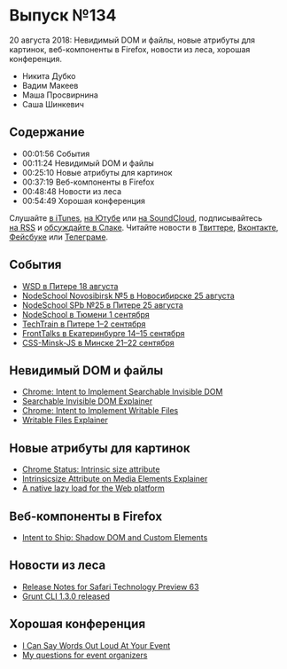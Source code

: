 # Выпуск №134

20 августа 2018: Невидимый DOM и файлы, новые атрибуты для картинок, веб-компоненты в Firefox, новости из леса, хорошая конференция.

- Никита Дубко
- Вадим Макеев
- Маша Просвирнина
- Саша Шинкевич

## Содержание

- 00:01:56 События
- 00:11:24 Невидимый DOM и файлы
- 00:25:10 Новые атрибуты для картинок
- 00:37:19 Веб-компоненты в Firefox
- 00:48:48 Новости из леса
- 00:54:49 Хорошая конференция

Слушайте [в iTunes](https://itunes.apple.com/podcast/id1080500016), [на Ютубе](https://www.youtube.com/playlist?list=PLMBnwIwFEFHcwuevhsNXkFTcadeX5R1Go) или [на SoundCloud](https://soundcloud.com/web-standards), подписывайтесь [на RSS](https://web-standards.ru/podcast/feed/) и [обсуждайте в Слаке](http://slack.web-standards.ru/). Читайте новости в [Твиттере](https://twitter.com/webstandards_ru), [Вконтакте](https://vk.com/webstandards_ru), [Фейсбуке](https://www.facebook.com/webstandardsru) или [Телеграме](https://t.me/webstandards_ru).

## События

- [WSD в Питере 18 августа](https://wsd.events/2018/08/18/)
- [NodeSchool Novosibirsk №5 в Новосибирске 25 августа](https://www.meetup.com/nodeschool_nsk/events/253803425/)
- [NodeSchool SPb №25 в Питере 25 августа](https://github.com/nodeschool/spb/issues/69)
- [NodeSchool в Тюмени 1 сентября](https://vk.com/nodeschooltmn)
- [TechTrain в Питере 1–2 сентября](https://techtrain.ru/)
- [FrontTalks в Екатеринбурге 14–15 сентября](https://events.yandex.ru/events/fronttalks/2018/)
- [CSS-Minsk-JS в Минске 21–22 сентября](http://css-minsk-js.by/)

## Невидимый DOM и файлы

- [Chrome: Intent to Implement Searchable Invisible DOM](https://groups.google.com/a/chromium.org/d/msg/blink-dev/Icw_sU6PqVA/8hwXw0jTDwAJ)
- [Searchable Invisible DOM Explainer](https://docs.google.com/document/d/1GYTt6G8G0gNO0U90uHywTi2Fn1YqI9JERyn44f9lmU0/edit)
- [Chrome: Intent to Implement Writable Files](https://groups.google.com/a/chromium.org/d/msg/blink-dev/U4rXcm5CE4Y/3XmVtoAPDwAJ)
- [Writable Files Explainer](https://github.com/WICG/writable-files/blob/master/EXPLAINER.md)

## Новые атрибуты для картинок

- [Chrome Status: Intrinsic size attribute](https://www.chromestatus.com/feature/4704436815396864)
- [Intrinsicsize Attribute on Media Elements Explainer](https://github.com/ojanvafai/intrinsicsize-attribute)
- [A native lazy load for the Web platform](https://calibreapp.com/blog/2018-08-16-native-lazy-load/)

## Веб-компоненты в Firefox

- [Intent to Ship: Shadow DOM and Custom Elements](https://groups.google.com/d/msg/mozilla.dev.platform/RcanREo7hU0/TCS3Un6aBwAJ)

## Новости из леса

- [Release Notes for Safari Technology Preview 63](https://webkit.org/blog/8403/release-notes-for-safari-technology-preview-63/)
- [Grunt CLI 1.3.0 released](https://gruntjs.com/blog/2018-08-15-grunt-cli-1.3.0-released)

## Хорошая конференция

- [I Can Say Words Out Loud At Your Event](https://www.zachleat.com/web/speaking/inquiries/)
- [My questions for event organizers](https://ethanmarcotte.com/wrote/my-questions-for-event-organizers/)
